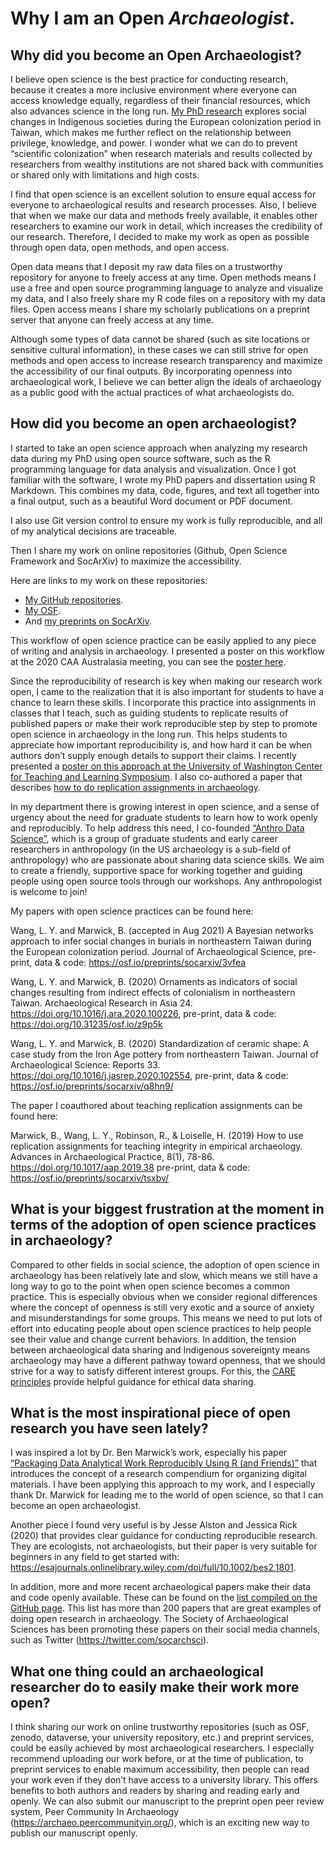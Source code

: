 # Why I am an Open _Archaeologist_. 

## Why did you become an Open Archaeologist?

I believe open science is the best practice for conducting research, because it creates a more inclusive environment where everyone can access knowledge equally, regardless of their financial resources, which also advances science in the long run. 
[My PhD research](https://osf.io/75evz/) explores social changes in Indigenous societies during the European colonization period in Taiwan, which makes me further reflect on the relationship between privilege, knowledge, and power. 
I wonder what we can do to prevent “scientific colonization” when research materials and results collected by researchers from wealthy institutions are not shared back with communities or shared only with limitations and high costs. 

I find that open science is an excellent solution to ensure equal access for everyone to archaeological results and research processes. 
Also, I believe that when we make our data and methods freely available, it enables other researchers to examine our work in detail, which increases the credibility of our research. 
Therefore, I decided to make my work as open as possible through open data, open methods, and open access. 

Open data means that I deposit my raw data files on a trustworthy repository for anyone to freely access at any time. Open methods means I use a free and open source programming language to analyze and visualize my data, and I also freely share my R code files on a repository with my data files. 
Open access means I share my scholarly publications on a preprint server that anyone can freely access at any time. 

Although some types of data cannot be shared (such as site locations or sensitive cultural information), in these cases we can still strive for open methods and open access to increase research transparency and maximize the accessibility of our final outputs. 
By incorporating openness into archaeological work, I believe we can better align the ideals of archaeology as a public good with the actual practices of what archaeologists do. 

## How did you become an open archaeologist?

I started to take an open science approach when analyzing my research data during my PhD using open source software, such as the R programming language for data analysis and visualization. 
Once I got familiar with the software, I wrote my PhD papers and dissertation using R Markdown. 
This combines my data, code, figures, and text all together into a final output, such as a beautiful Word document or PDF document. 

I also use Git version control to ensure my work is fully reproducible, and all of my analytical decisions are traceable. 

Then I share my work on online repositories (Github, Open Science Framework and SocArXiv) to maximize the accessibility.  

Here are links to my work on these repositories:
* [My GitHub repositories](https://github.com/LiYingWang?tab=repositories). 
* [My OSF](https://osf.io/d3yz2/). 
* And [my preprints on SocArXiv](https://osf.io/preprints/socarxiv/3vfea/).

This workflow of open science practice can be easily applied to any piece of writing and analysis in archaeology. I presented a poster on this workflow at the 2020 CAA Australasia meeting, you can see the [poster here](https://osf.io/vp7qh/).

Since the reproducibility of research is key when making our research work open, I came to the realization that it is also important for students to have a chance to learn these skills. 
I incorporate this practice into assignments in classes that I teach, such as guiding students to replicate results of published papers or make their work reproducible step by step to promote open science in archaeology in the long run. 
This helps students to appreciate how important reproducibility is, and how hard it can be when authors don’t supply enough details to support their claims. 
I recently presented a [poster on this approach at the University of Washington Center for Teaching and Learning Symposium](https://osf.io/emhf8/). 
I also co-authored a paper that describes [how to do replication assignments in archaeology](https://doi.org/10.1017/aap.2019.38). 

In my department there is growing interest in open science, and a sense of urgency about the need for graduate students to learn how to work openly and reproducibly. 
To help address this need, I co-founded [“Anthro Data Science”](https://anthro-data-science.github.io/), which is a group of graduate students and early career researchers in anthropology (in the US archaeology is a sub-field of anthropology) who are passionate about sharing data science skills. 
We aim to create a friendly, supportive space for working together and guiding people using open source tools through our workshops. Any anthropologist is welcome to join!

My papers with open science practices can be found here: 

Wang, L. Y. and Marwick, B. (accepted in Aug 2021) A Bayesian networks approach to infer social changes in burials in northeastern Taiwan during the European colonization period. Journal of Archaeological Science, pre-print, data & code: https://osf.io/preprints/socarxiv/3vfea

Wang, L. Y. and Marwick, B. (2020) Ornaments as indicators of social changes resulting from indirect effects of colonialism in northeastern Taiwan. Archaeological Research in Asia 24. https://doi.org/10.1016/j.ara.2020.100226, pre-print, data & code: https://doi.org/10.31235/osf.io/z9p5k

Wang, L. Y. and Marwick, B. (2020) Standardization of ceramic shape: A case study from the Iron Age pottery from northeastern Taiwan. Journal of Archaeological Science: Reports 33. https://doi.org/10.1016/j.jasrep.2020.102554, pre-print, data & code: https://osf.io/preprints/socarxiv/q8hn9/

The paper I coauthored about teaching replication assignments can be found here: 

Marwick, B., Wang, L. Y., Robinson, R., & Loiselle, H. (2019) How to use replication assignments for teaching integrity in empirical archaeology. Advances in Archaeological Practice, 8(1), 78-86. https://doi.org/10.1017/aap.2019.38 pre-print, data & code: https://osf.io/preprints/socarxiv/tsxbv/


## What is your biggest frustration at the moment in terms of the adoption of open science practices in archaeology?

Compared to other fields in social science, the adoption of open science in archaeology has been relatively late and slow, which means we still have a long way to go to the point when open science becomes a common practice. 
This is especially obvious when we consider regional differences where the concept of openness is still very exotic and a source of anxiety and misunderstandings for some groups. 
This means we need to put lots of effort into educating people about open science practices to help people see their value and change current behaviors. 
In addition, the tension between archaeological data sharing and Indigenous sovereignty means archaeology may have a different pathway toward openness, that we should strive for a way to satisfy different interest groups. 
For this, the [CARE principles](https://www.gida-global.org/care) provide helpful guidance for ethical data sharing.

## What is the most inspirational piece of open research you have seen lately?

I was inspired a lot by Dr. Ben Marwick’s work, especially his paper [“Packaging Data Analytical Work Reproducibly Using R (and Friends)”](https://doi.org/10.1080/00031305.2017.1375986) that introduces the concept of a research compendium for organizing digital materials. 
I have been applying this approach to my work, and I especially thank Dr. Marwick for leading me to the world of open science, so that I can become an open archaeologist. 

Another piece I found very useful is by Jesse Alston and Jessica Rick (2020) that provides clear guidance for conducting reproducible research. 
They are ecologists, not archaeologists, but their paper is very suitable for beginners in any field to get started with: https://esajournals.onlinelibrary.wiley.com/doi/full/10.1002/bes2.1801.  

In addition, more and more recent archaeological papers make their data and code openly available. 
These can be found on the [list compiled on the GitHub page](https://github.com/benmarwick/ctv-archaeology). 
This list has more than 200 papers that are great examples of doing open research in archaeology. 
The Society of Archaeological Sciences has been promoting these papers on their social media channels, such as Twitter (https://twitter.com/socarchsci). 

## What one thing could an archaeological researcher do to easily make their work more open?

I think sharing our work on online trustworthy repositories (such as OSF, zenodo, dataverse, your university repository, etc.) and preprint services, could be easily achieved by most archaeological researchers. 
I especially recommend uploading our work before, or at the time of publication, to preprint services to enable maximum accessibility, then people can read your work even if they don’t have access to a university library. 
This offers benefits to both authors and readers by sharing and reading early and openly. 
We can also submit our manuscript to the preprint open peer review system, Peer Community In Archaeology (https://archaeo.peercommunityin.org/), which is an exciting new way to publish our manuscript openly. 



